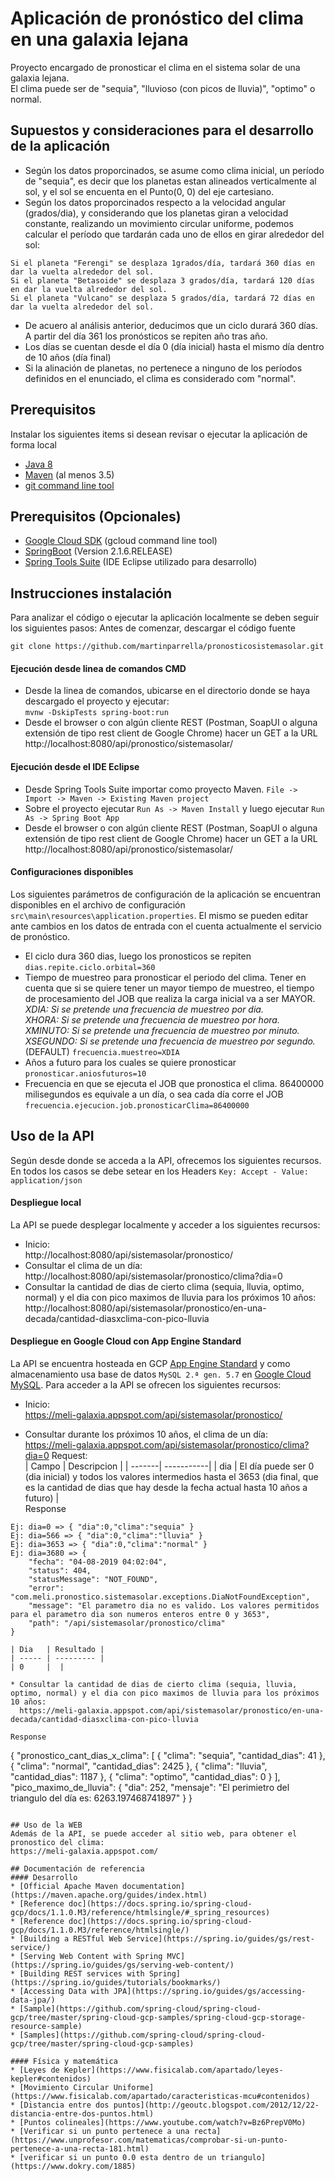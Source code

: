 # Aplicación de pronóstico del clima en una galaxia lejana
Proyecto encargado de pronosticar el clima en el sistema solar de una galaxia lejana.<br/>
El clima puede ser de "sequia", "lluvioso (con picos de lluvia)", "optimo" o normal.

## Supuestos y consideraciones para el desarrollo de la aplicación
* Según los datos proporcinados, se asume como clima inicial, un período de "sequia", es decir que los planetas estan alineados verticalmente al sol, y el sol se encuenta en el Punto(0, 0) del eje cartesiano.
* Según los datos proporcinados respecto a la velocidad angular (grados/dia), y considerando que los planetas giran a velocidad constante, realizando un movimiento circular uniforme, podemos calcular el período que tardarán cada uno de ellos en girar alrededor del sol:<br/>
``` 
Si el planeta "Ferengi" se desplaza 1grados/día, tardará 360 días en dar la vuelta alrededor del sol.
Si el planeta "Betasoide" se desplaza 3 grados/día, tardará 120 días en dar la vuelta alrededor del sol.
Si el planeta "Vulcano" se desplaza 5 grados/día, tardará 72 días en dar la vuelta alrededor del sol.
``` 
* De acuero al análisis anterior, deducimos que un ciclo durará 360 días. A partir del día 361 los pronósticos se repiten año tras año. 
* Los días se cuentan desde el día 0 (día inicial) hasta el mismo día dentro de 10 años (día final)
* Si la alinación de planetas, no pertenece a ninguno de los períodos definidos en el enunciado, el clima es considerado com "normal".

## Prerequisitos
Instalar los siguientes items si desean revisar o ejecutar la aplicación de forma local
* [Java 8](http://www.oracle.com/technetwork/java/javase/downloads/index.html)
* [Maven](https://maven.apache.org/download.cgi) (al menos 3.5)
* [git command line tool](https://help.github.com/articles/set-up-git)

## Prerequisitos (Opcionales)
* [Google Cloud SDK](https://cloud.google.com/sdk/) (gcloud command line tool)
* [SpringBoot](https://spring.io/) (Version 2.1.6.RELEASE)
* [Spring Tools Suite](https://spring.io/tools) (IDE Eclipse utilizado para desarrollo)


## Instrucciones instalación
Para analizar el código o ejecutar la aplicación localmente se deben seguir los siguientes pasos:
Antes de comenzar, descargar el código fuente
```
git clone https://github.com/martinparrella/pronosticosistemasolar.git
```
#### Ejecución desde linea de comandos CMD
* Desde la linea de comandos, ubicarse en el directorio donde se haya descargado el proyecto y ejecutar:<br/>
`mvnw -DskipTests spring-boot:run`
* Desde el browser o con algún cliente REST (Postman, SoapUI o alguna extensión de tipo rest client de Google Chrome) hacer un GET a la URL 
http://localhost:8080/api/pronostico/sistemasolar/

#### Ejecución desde el IDE Eclipse
* Desde Spring Tools Suite importar como proyecto Maven.  `File -> Import -> Maven -> Existing Maven project`
* Sobre el proyecto ejecutar `Run As -> Maven Install` y luego ejecutar `Run As -> Spring Boot App` 
* Desde el browser o con algún cliente REST (Postman, SoapUI o alguna extensión de tipo rest client de Google Chrome) hacer un GET a la URL 
http://localhost:8080/api/pronostico/sistemasolar/

#### Configuraciones disponibles
Los siguientes parámetros de configuración de la aplicación se encuentran disponibles en el archivo de configuración  `src\main\resources\application.properties`. El mismo se pueden editar ante cambios en los datos de entrada con el cuenta actualmente el servicio de pronóstico.
* El ciclo dura 360 dias, luego los pronosticos se repiten  
  `dias.repite.ciclo.orbital=360`  
* Tiempo de muestreo para pronosticar el periodo del clima. Tener en cuenta que si se quiere tener un mayor tiempo de muestreo, el tiempo de procesamiento del JOB que realiza la carga inicial va a ser MAYOR.  
*XDIA: Si se pretende una frecuencia de muestreo por dia.*  
*XHORA: Si se pretende una frecuencia de muestreo por hora.*  
*XMINUTO: Si se pretende una frecuencia de muestreo por minuto.*  
*XSEGUNDO: Si se pretende una frecuencia de muestreo por segundo.*  
  (DEFAULT) `frecuencia.muestreo=XDIA`  
* Años a futuro para los cuales se quiere pronosticar  
  `pronosticar.aniosfuturos=10`  
* Frecuencia en que se ejecuta el JOB que pronostica el clima. 86400000 milisegundos es equivale a un día, o sea cada día corre el JOB  
  `frecuencia.ejecucion.job.pronosticarClima=86400000`


## Uso de la API
Según desde donde se acceda a la API, ofrecemos los siguientes recursos.
En todos los casos se debe setear en los Headers `Key: Accept - Value: application/json`
#### Despliegue local
La API se puede desplegar localmente y acceder a los siguientes recursos:
* Inicio:  
  http://localhost:8080/api/sistemasolar/pronostico/
* Consultar el clima de un día:  
  http://localhost:8080/api/sistemasolar/pronostico/clima?dia=0
* Consultar la cantidad de dias de cierto clima (sequia, lluvia, optimo, normal) y el dia con pico maximos de lluvia para los próximos 10 años:  
  http://localhost:8080/api/sistemasolar/pronostico/en-una-decada/cantidad-diasxclima-con-pico-lluvia

#### Despliegue en Google Cloud con App Engine Standard
La API se encuentra hosteada en GCP [App Engine Standard](https://cloud.google.com/appengine/docs/standard/java/) y como almacenamiento usa base de datos `MySQL 2.ª gen. 5.7` en [Google Cloud MySQL](https://cloud.google.com/sql/docs/mysql/quickstart).
Para acceder a la API se ofrecen los siguientes recursos:
* Inicio:  
  https://meli-galaxia.appspot.com/api/sistemasolar/pronostico/  
    
* Consultar durante los próximos 10 años, el clima de un día: <br/>
  https://meli-galaxia.appspot.com/api/sistemasolar/pronostico/clima?dia=0
  Request:  
| Campo  | Descripcion | 
| -------| -----------| 
| dia | El día puede ser 0 (dia inicial) y todos los valores intermedios hasta el 3653 (dia final, que es la cantidad de dias que hay desde la fecha actual hasta 10 años a futuro) |  
Response
```
Ej: dia=0 => { "dia":0,"clima":"sequia" }  
Ej: dia=566 => { "dia":0,"clima":"lluvia" }  
Ej: dia=3653 => { "dia":0,"clima":"normal" }  
Ej: dia=3680 => {
    "fecha": "04-08-2019 04:02:04",
    "status": 404,
    "statusMessage": "NOT_FOUND",
    "error": "com.meli.pronostico.sistemasolar.exceptions.DiaNotFoundException",
    "message": "El parametro dia no es valido. Los valores permitidos para el parametro dia son numeros enteros entre 0 y 3653",
    "path": "/api/sistemasolar/pronostico/clima"
}  

| Dia   | Resultado | 
| ----- | --------- | 
| 0     |  |   

* Consultar la cantidad de dias de cierto clima (sequia, lluvia, optimo, normal) y el dia con pico maximos de lluvia para los próximos 10 años:  
  https://meli-galaxia.appspot.com/api/sistemasolar/pronostico/en-una-decada/cantidad-diasxclima-con-pico-lluvia  

Response
```
{
    "pronostico_cant_dias_x_clima": [
        {
            "clima": "sequia",
            "cantidad_dias": 41
        },
        {
            "clima": "normal",
            "cantidad_dias": 2425
        },
        {
            "clima": "lluvia",
            "cantidad_dias": 1187
        },
        {
            "clima": "optimo",
            "cantidad_dias": 0
        }
    ],
    "pico_maximo_de_lluvia": {
        "dia": 252,
        "mensaje": "El perimietro del triangulo del día es: 6263.197468741897"
    }
}
```

## Uso de la WEB
Además de la API, se puede acceder al sitio web, para obtener el pronostico del clima:  
https://meli-galaxia.appspot.com/

## Documentación de referencia
#### Desarrollo
* [Official Apache Maven documentation](https://maven.apache.org/guides/index.html)
* [Reference doc](https://docs.spring.io/spring-cloud-gcp/docs/1.1.0.M3/reference/htmlsingle/#_spring_resources)
* [Reference doc](https://docs.spring.io/spring-cloud-gcp/docs/1.1.0.M3/reference/htmlsingle/)
* [Building a RESTful Web Service](https://spring.io/guides/gs/rest-service/)
* [Serving Web Content with Spring MVC](https://spring.io/guides/gs/serving-web-content/)
* [Building REST services with Spring](https://spring.io/guides/tutorials/bookmarks/)
* [Accessing Data with JPA](https://spring.io/guides/gs/accessing-data-jpa/)
* [Sample](https://github.com/spring-cloud/spring-cloud-gcp/tree/master/spring-cloud-gcp-samples/spring-cloud-gcp-storage-resource-sample)
* [Samples](https://github.com/spring-cloud/spring-cloud-gcp/tree/master/spring-cloud-gcp-samples)

#### Física y matemática
* [Leyes de Kepler](https://www.fisicalab.com/apartado/leyes-kepler#contenidos)
* [Movimiento Circular Uniforme](https://www.fisicalab.com/apartado/caracteristicas-mcu#contenidos)
* [Distancia entre dos puntos](http://geoutc.blogspot.com/2012/12/22-distancia-entre-dos-puntos.html)
* [Puntos colineales](https://www.youtube.com/watch?v=Bz6PrepV0Mo)
* [Verificar si un punto pertenece a una recta](https://www.unprofesor.com/matematicas/comprobar-si-un-punto-pertenece-a-una-recta-181.html) 
* [verificar si un punto 0.0 esta dentro de un triangulo](https://www.dokry.com/1885)

